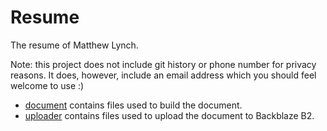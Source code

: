 # Resume

The resume of Matthew Lynch.

Note: this project does not include git history or phone number for privacy reasons. It does, however, include an email address which you should feel welcome to use :)

- [document](document/README.md) contains files used to build the document.
- [uploader](uploader/README.md) contains files used to upload the document to Backblaze B2.


